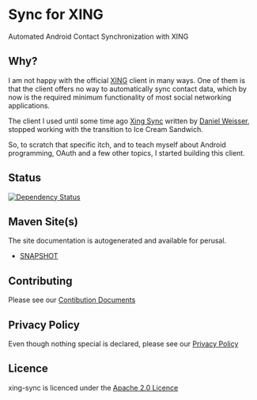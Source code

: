 Sync for XING
=============
Automated Android Contact Synchronization with XING

Why?
------
I am not happy with the official [XING](http://www.xing.de) client in many ways. One of them is that
the client offers no way to automatically sync contact data, which by now is the required minimum
functionality of most social networking applications.

The client I used until some time ago
[Xing Sync](https://play.google.com/store/apps/details?id=de.danielweisser.android.xingsync)
written by [Daniel Weisser](http://www.danielweisser.de/blog/),
stopped working with the transition to Ice Cream Sandwich.

So, to scratch that specific itch, and to teach myself about Android programming, OAuth and a
few other topics, I started building this client.

Status
------
[![Dependency Status](https://www.versioneye.com/user/projects/528f31c4632bac8091000069/badge.png)](https://www.versioneye.com/user/projects/528f31c4632bac8091000069)


Maven Site(s)
-------------
The site documentation is autogenerated and available for perusal.
* [SNAPSHOT](http://xing-sync.gurkensalat.com/site/0.5.0-SNAPSHOT/)

Contributing
------
Please see our [Contibution Documents](https://github.com/hakan42/xing-sync/blob/master/CONTRIBUTING.md)

Privacy Policy
--------------
Even though nothing special is declared, please see our [Privacy Policy](https://github.com/hakan42/xing-sync/blob/master/CONTRIBUTING.md)

Licence
-------
xing-sync is licenced under the [Apache 2.0 Licence](http://www.apache.org/licenses/LICENSE-2.0)
